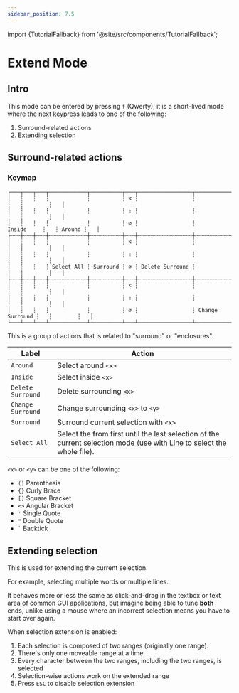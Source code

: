 ```yaml
---
sidebar_position: 7.5
---
```


import {TutorialFallback} from '@site/src/components/TutorialFallback';

# Extend Mode

## Intro

This mode can be entered by pressing `f` (Qwerty), it is a short-lived mode where the next keypress
leads to one of the following:

1. Surround-related actions
2. Extending selection

## Surround-related actions

### Keymap

```
╭───┬───┬───┬────────────┬──────────┬───┬─────────────────┬─────────────────┬───┬────────┬───╮
│   ┆   ┆   ┆            ┆          ┆ ⌥ ┆                 ┆                 ┆   ┆        ┆   │
│   ┆   ┆   ┆            ┆          ┆ ⇧ ┆                 ┆                 ┆   ┆        ┆   │
│   ┆   ┆   ┆            ┆          ┆ ∅ ┆                 ┆      Inside     ┆   ┆ Around ┆   │
├╌╌╌┼╌╌╌┼╌╌╌┼╌╌╌╌╌╌╌╌╌╌╌╌┼╌╌╌╌╌╌╌╌╌╌┼╌╌╌┼╌╌╌╌╌╌╌╌╌╌╌╌╌╌╌╌╌┼╌╌╌╌╌╌╌╌╌╌╌╌╌╌╌╌╌┼╌╌╌┼╌╌╌╌╌╌╌╌┼╌╌╌┤
│   ┆   ┆   ┆            ┆          ┆ ⌥ ┆                 ┆                 ┆   ┆        ┆   │
│   ┆   ┆   ┆            ┆          ┆ ⇧ ┆                 ┆                 ┆   ┆        ┆   │
│   ┆   ┆   ┆ Select All ┆ Surround ┆ ∅ ┆ Delete Surround ┆                 ┆   ┆        ┆   │
├╌╌╌┼╌╌╌┼╌╌╌┼╌╌╌╌╌╌╌╌╌╌╌╌┼╌╌╌╌╌╌╌╌╌╌┼╌╌╌┼╌╌╌╌╌╌╌╌╌╌╌╌╌╌╌╌╌┼╌╌╌╌╌╌╌╌╌╌╌╌╌╌╌╌╌┼╌╌╌┼╌╌╌╌╌╌╌╌┼╌╌╌┤
│   ┆   ┆   ┆            ┆          ┆ ⌥ ┆                 ┆                 ┆   ┆        ┆   │
│   ┆   ┆   ┆            ┆          ┆ ⇧ ┆                 ┆                 ┆   ┆        ┆   │
│   ┆   ┆   ┆            ┆          ┆ ∅ ┆                 ┆ Change Surround ┆   ┆        ┆   │
╰───┴───┴───┴────────────┴──────────┴───┴─────────────────┴─────────────────┴───┴────────┴───╯
```

This is a group of actions that is related to "surround" or "enclosures".

| Label             | Action                                                                                                                                                                   |
| ----------------- | ------------------------------------------------------------------------------------------------------------------------------------------------------------------------ |
| `Around`          | Select around `<x>`                                                                                                                                                      |
| `Inside`          | Select inside `<x>`                                                                                                                                                      |
| `Delete Surround` | Delete surrounding `<x>`                                                                                                                                                 |
| `Change Surround` | Change surrounding `<x>` to `<y>`                                                                                                                                        |
| `Surround`        | Surround current selection with `<x>`                                                                                                                                    |
| `Select All`      | Select the from first until the last selection of the current selection mode (use with [Line](../normal-mode/selection-modes/primary.md#line) to select the whole file). |

`<x>` or `<y>` can be one of the following:

- `()` Parenthesis
- `{}` Curly Brace
- `[]` Square Bracket
- `<>` Angular Bracket
- `'` Single Quote
- `"` Double Quote
- <code>`</code> Backtick

<TutorialFallback filename="surround"/>

## Extending selection

This is used for extending the current selection.

For example, selecting multiple words or multiple lines.

It behaves more or less the same as click-and-drag in the textbox or text area of common GUI applications, but imagine being able to tune **both** ends, unlike using a mouse where an incorrect selection means you have to start over again.

When selection extension is enabled:

1. Each selection is composed of two ranges (originally one range).
1. There's only one moveable range at a time.
1. Every character between the two ranges, including the two ranges, is selected
1. Selection-wise actions work on the extended range
1. Press `ESC` to disable selection extension

<TutorialFallback filename="extend"/>
